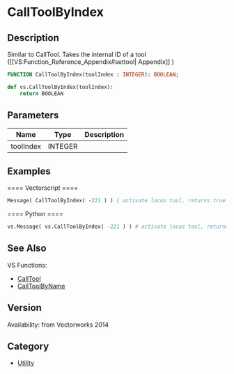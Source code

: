 # CallToolByIndex

## Description
Similar to CallTool. Takes the internal ID of a tool ([[VS:Function_Reference_Appendix#settool| Appendix]] )

```pascal
FUNCTION CallToolByIndex(toolIndex : INTEGER): BOOLEAN;
```

```python
def vs.CallToolByIndex(toolIndex):
    return BOOLEAN
```

## Parameters
|Name|Type|Description|
|---|---|---|
|toolIndex|INTEGER|   |

## Examples
==== Vectorscript ====
```pascal
Message( CallToolByIndex( -221 ) ) { activate locus tool, returns true if successful }
```
==== Python ====
```python
vs.Message( vs.CallToolByIndex( -221 ) ) # activate locus tool, returns true if successful
```

## See Also
VS Functions:
* [CallTool](CallTool.md)
* [CallToolByName](CallToolByName.md)

## Version
Availability: from Vectorworks 2014

## Category
* [Utility](../Categories/Utility.md)
